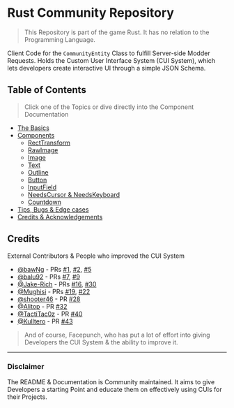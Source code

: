 # Rust Community Repository
> This Repository is part of the game Rust. It has no relation to the Programming Language.

Client Code for the `CommunityEntity` Class to fulfill Server-side Modder Requests.
Holds the Custom User Interface System (CUI System), which lets developers create interactive UI through a simple JSON Schema.

## Table of Contents
> Click one of the Topics or dive directly into the Component Documentation
- [The Basics](/docs/Basics.md)
- [Components](/docs/components/README.md)
  - [RectTransform](/docs/components/RectTransform.md)
  - [RawImage](/docs/components/UnityEngine.UI.RawImage.md)
  - [Image](/docs/components/UnityEngine.UI.Image.md)
  - [Text](/docs/components/UnityEngine.UI.Text.md)
  - [Outline](/docs/components/UnityEngine.UI.Outline.md)
  - [Button](/docs/components/UnityEngine.UI.Button.md)
  - [InputField](/docs/components/UnityEngine.UI.InputField.md)
  - [NeedsCursor & NeedsKeyboard](/docs/components/NeedsX.md)
  - [Countdown](/docs/components/Countdown.md)
- [Tips, Bugs & Edge cases](/docs/Bugs-Tips.md)
- [Credits & Acknowledgements](#Credits)

## Credits
External Contributors & People who improved the CUI System
- [@bawNg](https://github.com/bawNg)  - PRs [#1](https://github.com/Facepunch/Rust.Community/pull/1), [#2](https://github.com/Facepunch/Rust.Community/pull/2), [#5](https://github.com/Facepunch/Rust.Community/pull/5)
- [@balu92](https://github.com/balu92) - PRs [#7](https://github.com/Facepunch/Rust.Community/pull/7), [#9](https://github.com/Facepunch/Rust.Community/pull/9)
- [@Jake-Rich](https://github.com/Jake-Rich) - PRs [#16](https://github.com/Facepunch/Rust.Community/pull/16), [#30](https://github.com/Facepunch/Rust.Community/pull/39)
- [@Mughisi](https://github.com/Mughisi) - PRs [#19](https://github.com/Facepunch/Rust.Community/pull/19), [#22](https://github.com/Facepunch/Rust.Community/pull/22)
- [@shooter46](https://github.com/shooter46) - PR [#28](https://github.com/Facepunch/Rust.Community/pull/28)
- [@Alitop](https://github.com/Alitop) - PR [#32](https://github.com/Facepunch/Rust.Community/pull/32)
- [@TactiTac0z](https://github.com/TactiTac0z) - PR [#40](https://github.com/Facepunch/Rust.Community/pull/40)
- [@Kulltero](https://github.com/Kulltero) - PR [#43](https://github.com/Facepunch/Rust.Community/pull/43)
> And of course, Facepunch, who has put a lot of effort into giving Developers the CUI System & the ability to improve it.

---
### Disclaimer
The README & Documentation is Community maintained. It aims to give Developers a starting Point and educate them on effectively using CUIs for their Projects.
